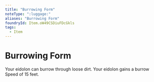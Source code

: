 ```yaml
---
title: "Burrowing Form"
noteType: ":luggage:"
aliases: "Burrowing Form"
foundryId: Item.oW49CSDiuFDcGkls
tags:
  - Item
---
```


# Burrowing Form

Your eidolon can burrow through loose dirt. Your eidolon gains a burrow Speed of 15 feet.
